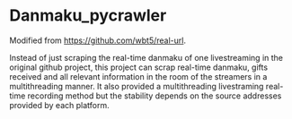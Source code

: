 # Danmaku_pycrawler
Modified from https://github.com/wbt5/real-url.

Instead of just scraping the real-time danmaku of one livestreaming in the original github project, this project can scrap real-time danmaku, gifts received and all relevant information in the room of the streamers in a multithreading manner. It also provided a multithreading livestraming real-time recording method but the stability depends on the source addresses provided by each platform.
